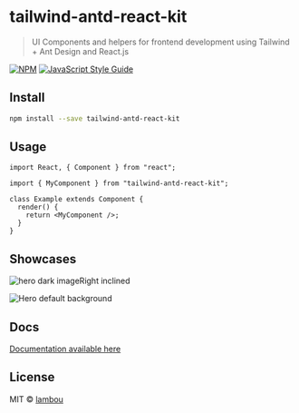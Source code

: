 # tailwind-antd-react-kit

> UI Components and helpers for frontend development using Tailwind + Ant Design and React.js

[![NPM](https://img.shields.io/npm/v/tailwind-antd-react-kit.svg)](https://www.npmjs.com/package/tailwind-antd-react-kit) [![JavaScript Style Guide](https://img.shields.io/badge/code_style-standard-brightgreen.svg)](https://standardjs.com)

## Install

```bash
npm install --save tailwind-antd-react-kit
```

## Usage

```tsx
import React, { Component } from "react";

import { MyComponent } from "tailwind-antd-react-kit";

class Example extends Component {
  render() {
    return <MyComponent />;
  }
}
```

## Showcases


![hero dark imageRight inclined](https://i.ibb.co/SQyTy2q/hero-dark-imageright-inclined.png)

![Hero default background](https://i.ibb.co/LkXwFbc/hero-default-background.png)

## Docs

[Documentation available here](https://lambou.github.io/tailwind-antd-react-kit)

## License

MIT © [lambou](https://github.com/lambou)
